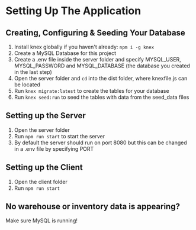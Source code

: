 # Setting Up The Application

## Creating, Configuring & Seeding Your Database

1. Install knex globally if you haven't already: `npm i -g knex`
2. Create a MySQL Database for this project
3. Create a .env file inside the server folder and specify MYSQL_USER, MYSQL_PASSWORD and MYSQL_DATABASE (the database you created in the last step)
4. Open the server folder and `cd` into the dist folder, where knexfile.js can be located
5. Run `knex migrate:latest` to create the tables for your database
6. Run `knex seed:run` to seed the tables with data from the seed_data files

## Setting up the Server

1. Open the server folder
2. Run `npm run start` to start the server
3. By default the server should run on port 8080 but this can be changed in a .env file by specifying PORT

## Setting up the Client

1. Open the client folder
2. Run `npm run start`

## No warehouse or inventory data is appearing?

Make sure MySQL is running!
